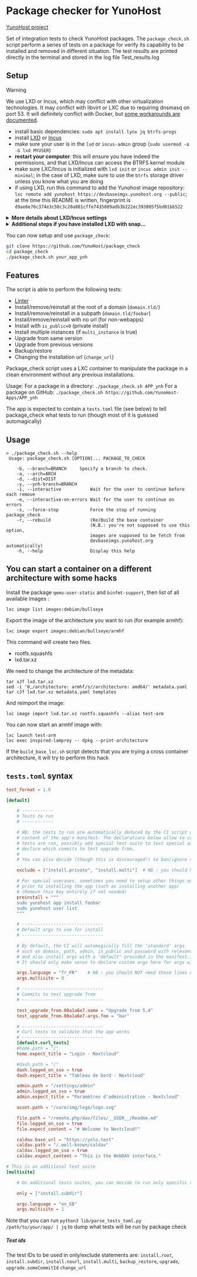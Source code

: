 Package checker for YunoHost
==================

[YunoHost project](https://yunohost.org/#/)

Set of integration tests to check YunoHost packages.
The `package_check.sh` script perform a series of tests on a package for verify its capability to be installed and removed in different situation.
The test results are printed directly in the terminal and stored in the log file Test_results.log

## Setup

> [!WARNING]
> We use LXD or Incus, which may conflict with other virtualization technologies. It may conflict with libvirt or LXC due to
> requiring dnsmasq on port 53. It will definitely conflict with Docker, but [some workarounds are documented](https://linuxcontainers.org/incus/docs/main/howto/network_bridge_firewalld/#prevent-connectivity-issues-with-incus-and-docker).

- install basic dependencies: `sudo apt install lynx jq btrfs-progs`
- install [LXD](https://canonical.com/lxd/install) or [Incus](https://linuxcontainers.org/incus/docs/main/installing/)
- make sure your user is in the `lxd` or `incus-admin` group (`sudo usermod -a -G lxd MYUSER`)
- **restart your computer**: this will ensure you have indeed the permissions, and that LXD/Incus can access the BTRFS kernel module
- make sure LXC/Incus is initialized with `lxd init` or `incus admin init --minimal`; in the case of LXD, make sure to use the `btrfs` storage driver unless you know what you are doing
- if using LXD, run this command to add the Yunohost image repository: `lxc remote add yunohost https://devbaseimgs.yunohost.org --public`; at the time this README is written, fingerprint is `d9ae6e76c374e3c58c3c20a881cffe7435809adb3b222ec393805f5bd01bb522`

<details>
<summary><b>More details about LXD/Incus settings</b></summary>
If you'd like to use non-default settings with Incus, run `incus admin init` without the `--minimal` flag. In most cases,
default settings are just fine, but be aware that the storage backend driver may have a large impact on performance.

Using the `btrfs` or `zfs` driver will provide best performance due to [CoW](https://en.wikipedia.org/wiki/Copy-on-write), but it may
not be available on all systems. In that case, the default storage may not be enough for your needs.
</details>

<details>
<summary><b>Additional steps if you have installed LXD with snap...</b></summary>
<pre><code>
# Adding lxc/lxd to /usr/local/bin to make sure we can use them easily even
# with sudo for which the PATH is defined in /etc/sudoers and probably doesn't
# include /snap/bin
sudo ln -s /snap/bin/lxc /usr/local/bin/lxc
sudo ln -s /snap/bin/lxd /usr/local/bin/lxd
</code></pre>
</details>

You can now setup and use `package_check`:

```bash
git clone https://github.com/YunoHost/package_check
cd package_check
./package_check.sh your_app_ynh
```

## Features

The script is able to perform the following tests:

- [Linter](https://github.com/YunoHost/package_linter)
- Install/remove/reinstall at the root of a domain (`domain.tld/`)
- Install/remove/reinstall in a subpath (`domain.tld/foobar`)
- Install/remove/reinstall with no url (for non-webapps)
- Install with `is_public=0` (private install)
- Install multiple instances (if `multi_instance` is true)
- Upgrade from same version
- Upgrade from previous versions
- Backup/restore
- Changing the installation url (`change_url`)

Package_check script uses a LXC container to manipulate the package in a clean environment without any previous installations.

Usage:
For a package in a directory: `./package_check.sh APP_ynh`
For a package on GitHub: `./package_check.sh https://github.com/YunoHost-Apps/APP_ynh`

The app is expected to contain a `tests.toml` file (see below) to tell package_check what tests to run (though most of it is guessed automagically)

## Usage

```text
> ./package_check.sh --help
 Usage: package_check.sh [OPTION]... PACKAGE_TO_CHECK

    -b, --branch=BRANCH     Specify a branch to check.
    -a, --arch=ARCH
    -d, --dist=DIST
    -y, --ynh-branch=BRANCH
    -i, --interactive           Wait for the user to continue before each remove
    -e, --interactive-on-errors Wait for the user to continue on errors
    -s, --force-stop            Force the stop of running package_check
    -r, --rebuild               (Re)Build the base container
                                (N.B.: you're not supposed to use this option,
                                images are supposed to be fetch from
                                devbaseimgs.yunohost.org automatically)
    -h, --help                  Display this help
```

## You can start a container on a different architecture with some hacks

Install the package `qemu-user-static` and `binfmt-support`, then list of all available images :

```
lxc image list images:debian/bullseye
```

Export the image of the architecture you want to run (for example armhf):

```
lxc image export images:debian/bullseye/armhf
```

This command will create two files.

- rootfs.squashfs
- lxd.tar.xz

We need to change the architecture of the metadata:

```
tar xJf lxd.tar.xz
sed -i '0,/architecture: armhf/s//architecture: amd64/' metadata.yaml
tar cJf lxd.tar.xz metadata.yaml templates
```

And reimport the image:

```
lxc image import lxd.tar.xz rootfs.squashfs --alias test-arm
```

You can now start an armhf image with:

```
lxc launch test-arm
lxc exec inspired-lamprey -- dpkg --print-architecture
```

If the `build_base_lxc.sh` script detects that you are trying a cross container architecture, it will try to perform this hack

## `tests.toml` syntax

```toml
test_format = 1.0

[default]

    # ------------
    # Tests to run
    # ------------

    # NB: the tests to run are automatically deduced by the CI script according to the
    # content of the app's manifest. The declarations below allow to customize which
    # tests are ran, possibly add special test suite to test special args, or
    # declare which commits to test upgrade from.
    #
    # You can also decide (though this is discouraged!) to ban/ignore some tests,

    exclude = ["install.private", "install.multi"]  # NB : you should NOT need this except if you really have a good reason ...

    # For special usecases, sometimes you need to setup other things on the machine
    # prior to installing the app (such as installing another app)
    # (Remove this key entirely if not needed)
    preinstall = """
    sudo yunohost app install foobar
    sudo yunohost user list
    """

    # -------------------------------
    # Default args to use for install
    # -------------------------------

    # By default, the CI will automagically fill the 'standard' args
    # such as domain, path, admin, is_public and password with relevant values
    # and also install args with a "default" provided in the manifest..
    # It should only make sense to declare custom args here for args with no default values

    args.language = "fr_FR"    # NB : you should NOT need those lines unless for custom questions with no obvious/default value
    args.multisite = 0

    # -------------------------------
    # Commits to test upgrade from
    # -------------------------------

    test_upgrade_from.00a1a6e7.name = "Upgrade from 5.4"
    test_upgrade_from.00a1a6e7.args.foo = "bar"

    # -------------------------------
    # Curl tests to validate that the app works
    # -------------------------------
    [default.curl_tests]
    #home.path = "/"
    home.expect_title = "Login - Nextcloud"

    #dash.path = "/"
    dash.logged_on_sso = true
    dash.expect_title = "Tableau de bord - Nextcloud"

    admin.path = "/settings/admin"
    admin.logged_on_sso = true
    admin.expect_title = "Paramètres d'administration - Nextcloud"

    asset.path = "/core/img/logo/logo.svg"

    file.path = "/remote.php/dav/files/__USER__/Readme.md"
    file.logged_on_sso = true
    file.expect_content = "# Welcome to Nextcloud!"

    caldav.base_url = "https://yolo.test"
    caldav.path = "/.well-known/caldav"
    caldav.logged_on_sso = true
    caldav.expect_content = "This is the WebDAV interface."

# This is an additional test suite
[multisite]

    # On additional tests suites, you can decide to run only specific tests

    only = ["install.subdir"]

    args.language = "en_GB"
    args.multisite = 1
```

Note that you can run `python3 lib/parse_tests_toml.py /path/to/your/app/ | jq` to dump what tests will be run by package check


##### Test ids

The test IDs to be used in only/exclude statements are: `install.root`, `install.subdir`, `install.nourl`, `install.multi`, `backup_restore`, `upgrade`, `upgrade.someCommitId` `change_url`
